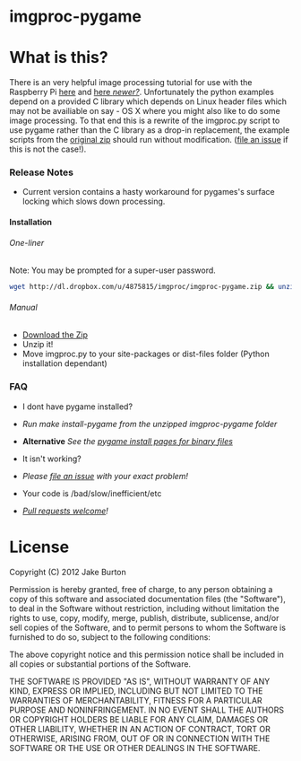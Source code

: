 imgproc-pygame
==============

# What is this?

There is an very helpful image processing tutorial for use with the Raspberry Pi [here](http://www.cl.cam.ac.uk/freshers/raspberrypi/tutorials/image-processing/) and [here _newer?_](http://www.cl.cam.ac.uk/projects/raspberrypi/tutorials/robot/image_processing/). Unfortunately the python examples depend on a provided C library which depends on Linux header files which may not be availiable on say - OS X where you might also like to do some image processing.
To that end this is a rewrite of the imgproc.py script to use pygame rather than the C library as a drop-in replacement, the example scripts from the [original zip](http://www.cl.cam.ac.uk/downloads/freshers/image_processing.tar.gz) should run without modification. ([file an issue](https://github.com/jake5991/imgproc-pygame/issues) if this is not the case!).

### Release Notes
+ Current version contains a hasty workaround for pygames's surface locking which slows down processing.

#### Installation

###### One-liner
Note: You may be prompted for a super-user password.

```sh
wget http://dl.dropbox.com/u/4875815/imgproc/imgproc-pygame.zip && unzip imgproc-pygame.zip && make install
```

###### Manual

+ [Download the Zip](http://dl.dropbox.com/u/4875815/imgproc/imgproc-pygame.zip)
+ Unzip it!
+ Move imgproc.py to your site-packages or dist-files folder (Python installation dependant)

### FAQ

+ I dont have pygame installed?
+ _Run make install-pygame from the unzipped imgproc-pygame folder_
+ **Alternative** _See the [pygame install pages for binary files](http://www.pygame.org/install.html)_

+ It isn't working?
+ _Please [file an issue](https://github.com/jake5991/imgproc-pygame/issues) with your exact problem!_

+ Your code is /bad/slow/inefficient/etc
+ _[Pull requests welcome](https://github.com/jake5991/imgproc-pygame/pulls)!_

# License

Copyright (C) 2012 Jake Burton

Permission is hereby granted, free of charge, to any person obtaining a copy of this software and associated documentation files (the "Software"), to deal in the Software without restriction, including without limitation the rights to use, copy, modify, merge, publish, distribute, sublicense, and/or sell copies of the Software, and to permit persons to whom the Software is furnished to do so, subject to the following conditions:

The above copyright notice and this permission notice shall be included in all copies or substantial portions of the Software.

THE SOFTWARE IS PROVIDED "AS IS", WITHOUT WARRANTY OF ANY KIND, EXPRESS OR IMPLIED, INCLUDING BUT NOT LIMITED TO THE WARRANTIES OF MERCHANTABILITY, FITNESS FOR A PARTICULAR PURPOSE AND NONINFRINGEMENT. IN NO EVENT SHALL THE AUTHORS OR COPYRIGHT HOLDERS BE LIABLE FOR ANY CLAIM, DAMAGES OR OTHER LIABILITY, WHETHER IN AN ACTION OF CONTRACT, TORT OR OTHERWISE, ARISING FROM, OUT OF OR IN CONNECTION WITH THE SOFTWARE OR THE USE OR OTHER DEALINGS IN THE SOFTWARE.
